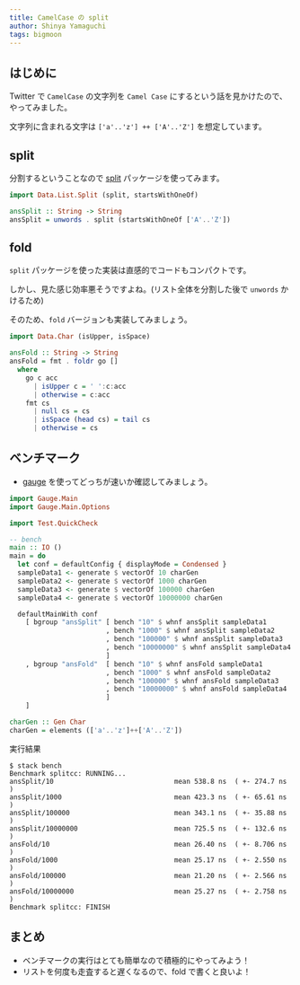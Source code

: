 ```yaml
---
title: CamelCase の split
author: Shinya Yamaguchi
tags: bigmoon
---
```


## はじめに

Twitter で `CamelCase` の文字列を `Camel Case` にするという話を見かけたので、やってみました。

文字列に含まれる文字は `['a'..'z'] ++ ['A'..'Z']` を想定しています。

<!--more-->

## split

分割するということなので [split](https://www.stackage.org/package/split) パッケージを使ってみます。

```hs
import Data.List.Split (split, startsWithOneOf)

ansSplit :: String -> String
ansSplit = unwords . split (startsWithOneOf ['A'..'Z'])
```

## fold

`split` パッケージを使った実装は直感的でコードもコンパクトです。

しかし、見た感じ効率悪そうですよね。(リスト全体を分割した後で `unwords` かけるため)

そのため、`fold` バージョンも実装してみましょう。

```hs
import Data.Char (isUpper, isSpace)

ansFold :: String -> String
ansFold = fmt . foldr go []
  where
    go c acc
      | isUpper c = ' ':c:acc
      | otherwise = c:acc
    fmt cs
      | null cs = cs
      | isSpace (head cs) = tail cs
      | otherwise = cs
```

## ベンチマーク

- [gauge](https://github.com/vincenthz/hs-gauge) を使ってどっちが速いか確認してみましょう。

```hs
import Gauge.Main
import Gauge.Main.Options

import Test.QuickCheck

-- bench
main :: IO ()
main = do
  let conf = defaultConfig { displayMode = Condensed }
  sampleData1 <- generate $ vectorOf 10 charGen
  sampleData2 <- generate $ vectorOf 1000 charGen
  sampleData3 <- generate $ vectorOf 100000 charGen
  sampleData4 <- generate $ vectorOf 10000000 charGen

  defaultMainWith conf
    [ bgroup "ansSplit" [ bench "10" $ whnf ansSplit sampleData1
                        , bench "1000" $ whnf ansSplit sampleData2
                        , bench "100000" $ whnf ansSplit sampleData3
                        , bench "10000000" $ whnf ansSplit sampleData4
                        ]
    , bgroup "ansFold"  [ bench "10" $ whnf ansFold sampleData1
                        , bench "1000" $ whnf ansFold sampleData2
                        , bench "100000" $ whnf ansFold sampleData3
                        , bench "10000000" $ whnf ansFold sampleData4
                        ]
    ]

charGen :: Gen Char
charGen = elements (['a'..'z']++['A'..'Z'])
```

実行結果

```shell
$ stack bench
Benchmark splitcc: RUNNING...
ansSplit/10                              mean 538.8 ns  ( +- 274.7 ns  )
ansSplit/1000                            mean 423.3 ns  ( +- 65.61 ns  )
ansSplit/100000                          mean 343.1 ns  ( +- 35.88 ns  )
ansSplit/10000000                        mean 725.5 ns  ( +- 132.6 ns  )
ansFold/10                               mean 26.40 ns  ( +- 8.706 ns  )
ansFold/1000                             mean 25.17 ns  ( +- 2.550 ns  )
ansFold/100000                           mean 21.20 ns  ( +- 2.566 ns  )
ansFold/10000000                         mean 25.27 ns  ( +- 2.758 ns  )
Benchmark splitcc: FINISH
```

## まとめ

- ベンチマークの実行はとても簡単なので積極的にやってみよう！
- リストを何度も走査すると遅くなるので、fold で書くと良いよ！